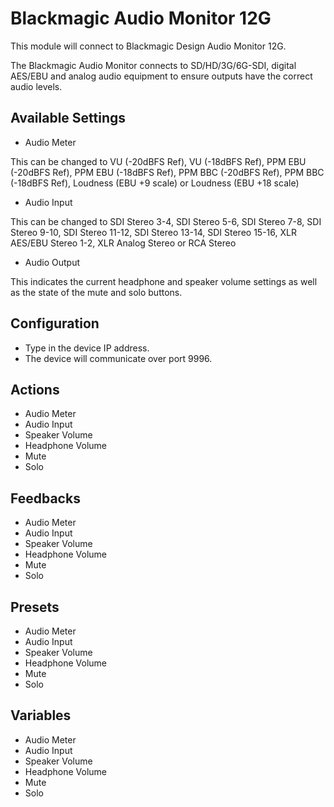 # Blackmagic Audio Monitor 12G

This module will connect to Blackmagic Design Audio Monitor 12G.

The Blackmagic Audio Monitor connects to SD/HD/3G/6G-SDI, digital AES/EBU and analog audio equipment to ensure outputs have the correct audio levels.

## Available Settings

- Audio Meter

This can be changed to VU (-20dBFS Ref), VU (-18dBFS Ref), PPM EBU (-20dBFS Ref), PPM EBU (-18dBFS Ref), PPM BBC (-20dBFS Ref), PPM BBC (-18dBFS Ref), Loudness (EBU +9 scale) or Loudness (EBU +18 scale)

- Audio Input

This can be changed to SDI Stereo 3-4, SDI Stereo 5-6, SDI Stereo 7-8, SDI Stereo 9-10, SDI Stereo 11-12, SDI Stereo 13-14, SDI Stereo 15-16, XLR AES/EBU Stereo 1-2, XLR Analog Stereo or RCA Stereo

- Audio Output

This indicates the current headphone and speaker volume settings as well as the state of the mute and solo buttons.


## Configuration

- Type in the device IP address.
- The device will communicate over port 9996.

## Actions

- Audio Meter
- Audio Input
- Speaker Volume
- Headphone Volume
- Mute
- Solo

## Feedbacks

- Audio Meter
- Audio Input
- Speaker Volume
- Headphone Volume
- Mute
- Solo

## Presets
- Audio Meter
- Audio Input
- Speaker Volume
- Headphone Volume
- Mute
- Solo

## Variables

- Audio Meter
- Audio Input
- Speaker Volume
- Headphone Volume
- Mute
- Solo
